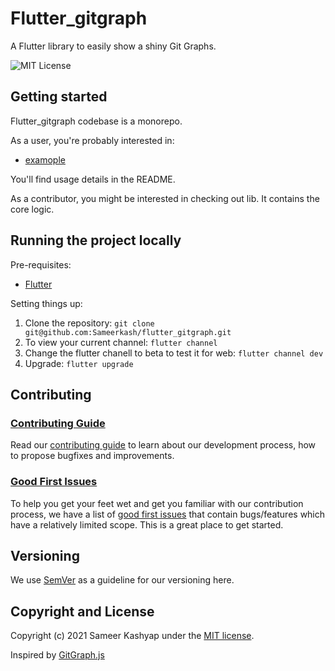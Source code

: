 # Flutter_gitgraph

A Flutter library to easily show a shiny Git Graphs.


![MIT License](https://img.shields.io/badge/License-MIT-yellow.svg)


## Getting started

Flutter_gitgraph codebase is a monorepo.

As a user, you're probably interested in:

- [examople](example)


You'll find usage details in the README.

As a contributor, you might be interested in checking out lib. It contains the core logic.

## Running the project locally

Pre-requisites:

-   [Flutter](https://flutter.dev/)

Setting things up:

1.  Clone the repository: `git clone git@github.com:Sameerkash/flutter_gitgraph.git`
2.  To view your current channel: `flutter channel`
3.  Change the flutter chanell to beta to test it for web: `flutter channel dev`
4.  Upgrade: `flutter upgrade`


## Contributing

### [Contributing Guide](contributing.md)

Read our [contributing guide](contributing) to learn about our development process, how to propose bugfixes and improvements.

### [Good First Issues](good-first-issues)

To help you get your feet wet and get you familiar with our contribution process, we have a list of [good first issues](good-first-issues) that contain bugs/features which have a relatively limited scope. This is a great place to get started.

## Versioning

We use [SemVer](semver) as a guideline for our versioning here.


## Copyright and License

Copyright (c) 2021 Sameer Kashyap under the [MIT license](license).


Inspired by [GitGraph.js](gitgtaphjs.com)

